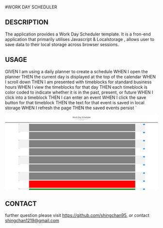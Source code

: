 #WORK DAY SCHEDULER

## DESCRIPTION
The application provides a Work Day Scheduler template. It is a fron-end application that primarily utilises Javascript & Localstorage , allows user to save data to their local storage across browser sessions.

## USAGE
GIVEN I am using a daily planner to create a schedule
WHEN I open the planner
THEN the current day is displayed at the top of the calendar
WHEN I scroll down
THEN I am presented with timeblocks for standard business hours
WHEN I view the timeblocks for that day
THEN each timeblock is color coded to indicate whether it is in the past, present, or future
WHEN I click into a timeblock
THEN I can enter an event
WHEN I click the save button for that timeblock
THEN the text for that event is saved in local storage
WHEN I refresh the page
THEN the saved events persist
`

![alt text](./assets/screenshot.PNG "index page screenshot")

## CONTACT
further question please visit https://github.com/shingchan95, or contact shingchan1219@gmail.com
